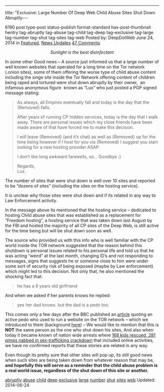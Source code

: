 ---
title: "Exclusive: Large Number Of Deep Web Child Abuse Sites Shut Down Abruptly---

6190 post type-post status-publish format-standard has-post-thumbnail hentry  tag-abruptly tag-abuse tag-child tag-deep tag-exclusive tag-large tag-number tag-shut tag-sites tag-web
Posted by: DeepDotWeb
<span>June 24, 2014</span>
<span>in <a href="https://www.deepdotweb.com/category/deepdot-news/" rel="category tag">Featured</a>, <a href="https://www.deepdotweb.com/category/news-updates/" rel="category tag">News Updates</a></span>
<a href="/2014/06/24/large-number-of-child-abuse-sites-shut-down-abruptly/#comments">47 Comments</a></span>
</p>
<p style="text-align: center;"><em>Sunlight is the best disinfectant</em></p>
<p>In some other Good news &#8211; A source just informed us that a large number of well known websites that operated for a long time on the Tor network (.onion sites), some of them offering the worse type of child abuse content including the singe site inside the Tor Network offering content of children being raped and tortured were shut down abruptly by their owner,  an infamous anonymous figure  known as &#8220;Lux&#8221; who just posted a PGP signed message stating:</p>
<blockquote><p>As always, all Empires eventually fall and today is the day that the {Removed} falls.</p>
<p>After years of running CP hidden services, today is the day that I walk away. There are personal issues which my close friends have been made aware of that have forced me to make this decision.</p>
<p>I will leave {Removed} (and it&#8217;s chat) as well as {Removed} up for the time being however if I host for you via {Removed} I suggest you start looking for a new hosting provider ASAP.</p>
<p>I don&#8217;t like long awkward farewells, so&#8230; Goodbye :)</p>
<p>Regards,<br />
    Lux.</p></blockquote>
<p>The number of sites that were shut down is well over 10 sites and reported to be &#8220;dozens of sites&#8221; (including the sites on the hosting service).</p>
<p>It is unclear why those sites were shut down and if its related in any way to Law Enforcement activity.</p>
<p>In the message above its mentioned that the hosting service &#8211; dedicated to hosting Child abuse sites that was established as a replacement for  &#8220;Freedom hosting&#8221;, a hosting service that was taken down last August by the FBI and hosted the majority of all CP sites of the Deep Web, is still active for the time being but will be shut down soon as well.</p>
<p>The source who provided us with this info who is well familiar with the CP world inside the TOR network suggested that the reason behind this shutdown is personal issues related to his personal life and told us that he was acting &#8220;weird&#8221; at the last month, changing ID&#8217;s and not responding to messages, signs that suggests he or someone close to him were under some sort of security risk of being exposed (maybe by Law enforcement) which might led to this decision. Not only that, he also mentioned the shocking fact that:</p>
<blockquote><p>he has a 6 years old girlfriend</p></blockquote>
<p>And when we asked if her parents knows he replied:</p>
<blockquote><p>yes her dad knows. but the dad is a pedo too.</p></blockquote>
<p>This comes only a few days after the BBC published an <a href="http://www.bbc.com/news/technology-27885502">article</a> quoting an active pedo who used to run a website on the TOR network &#8211; which we introduced to them (background <a href="/2014/04/02/poll-should-we-publish-an-interview-with-a-pedo-site-owner/">here</a>) &#8211; We would like to mention that this is <strong>NOT</strong> the same person as the one who shut down his sites, And also when today it became known of nation wide arrests where <a href="http://www.cbsnews.com/news/fbi-168-kids-rescued-281-pimps-nabbed-in-sex-trafficking-crackdown/">168 kids rescued, 281 pimps nabbed in sex-trafficking crackdown</a> that included online activities, we have no confirmed reports that these stories are related in any way.</p>
<p>Even though its pretty sure that other sites will pop up, its still good news when such sites are being taken down from whatever reason that may be, <strong>and hopefully this will serve as a reminder that the child abuse problem is a real world issue, regardless of the shut down of this site or another.</strong></p>
</div>
<a href="https://www.deepdotweb.com/tag/abruptly/" rel="tag">abruptly</a> <a href="https://www.deepdotweb.com/tag/abuse/" rel="tag">abuse</a> <a href="https://www.deepdotweb.com/tag/child/" rel="tag">child</a> <a href="https://www.deepdotweb.com/tag/deep/" rel="tag">deep</a> <a href="https://www.deepdotweb.com/tag/exclusive/" rel="tag">exclusive</a> <a href="https://www.deepdotweb.com/tag/large/" rel="tag">large</a> <a href="https://www.deepdotweb.com/tag/number/" rel="tag">number</a> <a href="https://www.deepdotweb.com/tag/shut/" rel="tag">shut</a> <a href="https://www.deepdotweb.com/tag/sites/" rel="tag">sites</a> <a href="https://www.deepdotweb.com/tag/web/" rel="tag">web</a></span> 
Updated: 2014-06-24
    
